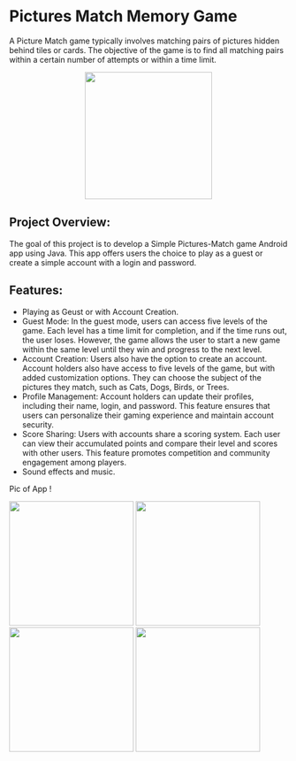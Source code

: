 # Pictures Match Memory Game

A Picture Match game typically involves matching pairs of pictures hidden behind tiles or cards. The objective of the game is to find all matching pairs within a certain number of attempts or within a time limit.

<p align="center">
<img src="https://github.com/smdhen/Pictures-Match-Memory-Game/assets/96498289/2392c98f-6c76-49b0-b4a7-c653ea9fd1ee" width="230"/> 
</p>

## Project Overview:
The goal of this project is to develop a Simple Pictures-Match game Android app using Java. This app offers users the choice to play as a guest or create a simple account with a login and password.

## Features:
- Playing as Geust or with Account Creation.
- Guest Mode: In the guest mode, users can access five levels of the game. Each level has a time limit for completion, and if the time runs out, the user loses. However, the game allows the user to start a new game within the same level until they win and progress to the next level.
- Account Creation: Users also have the option to create an account. Account holders also have access to five levels of the game, but with added customization options. They can choose the subject of the pictures they match, such as Cats, Dogs, Birds, or Trees.
- Profile Management: Account holders can update their profiles, including their name, login, and password. This feature ensures that users can personalize their gaming experience and maintain account security.
- Score Sharing: Users with accounts share a scoring system. Each user can view their accumulated points and compare their level and scores with other users. This feature promotes competition and community engagement among players.
- Sound effects and music.

Pic of App !


<p>
<img src="https://github.com/smdhen/Pictures-Match-Memory-Game/assets/96498289/c4fbf495-8b15-4d2b-88dd-15cfa0579bb5" width="225"/> <img src="https://github.com/smdhen/Pictures-Match-Memory-Game/assets/96498289/a8bcd78d-bb5e-45d0-b94c-dc958815b69a" width="225"/> <img src="https://github.com/smdhen/Pictures-Match-Memory-Game/assets/96498289/653a06b8-96bb-4c2d-871e-1bbae1b1b4e1" width="225"/> <img src="https://github.com/smdhen/Pictures-Match-Memory-Game/assets/96498289/dd125176-99fc-4a49-a5ca-3fde3ec3c1fa" width="225"/> 
</p>

